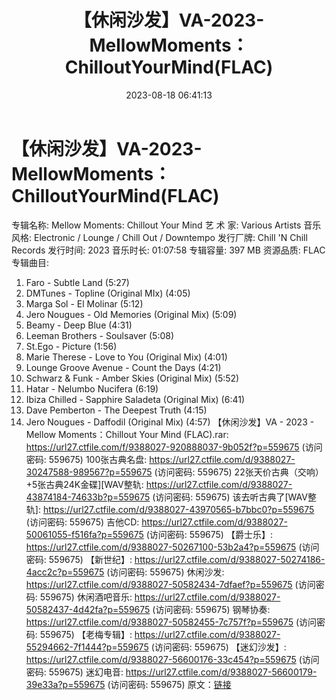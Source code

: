 ﻿---
title: 【休闲沙发】VA-2023-MellowMoments：ChilloutYourMind(FLAC)
date: 2023-08-18 06:41:13
categories: 古典音乐、新世纪、纯音雅乐
tags: 纯音雅乐
---
# 【休闲沙发】VA-2023-MellowMoments：ChilloutYourMind(FLAC)

专辑名称: Mellow Moments: Chillout Your
Mind
艺 术 家: Various Artists
音乐风格: Electronic / Lounge / Chill Out / Downtempo
发行厂牌: Chill 'N Chill Records
发行时间: 2023
音乐时长: 01:07:58
专辑容量: 397 MB
资源品质: FLAC
专辑曲目:
01. Faro - Subtle Land (5:27)
02. DMTunes - Topline (Original MIx) (4:05)
03. Marga Sol - El Molinar (5:12)
04. Jero Nougues - Old Memories (Original Mix) (5:09)
05. Beamy - Deep Blue (4:31)
06. Leeman Brothers - Soulsaver (5:08)
07. St.Ego - Picture (1:56)
08. Marie Therese - Love to You (Original Mix) (4:01)
09. Lounge Groove Avenue - Count the Days (4:21)
10. Schwarz & Funk - Amber Skies (Original Mix) (5:52)
11. Hatar - Nelumbo Nucifera (6:19)
12. Ibiza Chilled - Sapphire Saladeta (Original Mix) (6:41)
13. Dave Pemberton - The Deepest Truth (4:15)
14. Jero Nougues - Daffodil (Original Mix) (4:57)
【休闲沙发】VA - 2023 - Mellow Moments：Chillout Your Mind (FLAC).rar:
https://url27.ctfile.com/f/9388027-920888037-9b052f?p=559675
(访问密码: 559675)
100张古典名盘: https://url27.ctfile.com/d/9388027-30247588-989567?p=559675
(访问密码: 559675)
22张天价古典（交响）+5张古典24K金碟][WAV整轨: https://url27.ctfile.com/d/9388027-43874184-74633b?p=559675
(访问密码: 559675)
该去听古典了[WAV整轨]: https://url27.ctfile.com/d/9388027-43970565-b7bbc0?p=559675
(访问密码: 559675)
吉他CD: https://url27.ctfile.com/d/9388027-50061055-f516fa?p=559675
(访问密码: 559675)
【爵士乐】: https://url27.ctfile.com/d/9388027-50267100-53b2a4?p=559675
(访问密码: 559675)
【新世纪】: https://url27.ctfile.com/d/9388027-50274186-4acc2c?p=559675
(访问密码: 559675)
休闲沙发: https://url27.ctfile.com/d/9388027-50582434-7dfaef?p=559675
(访问密码: 559675)
休闲酒吧音乐: https://url27.ctfile.com/d/9388027-50582437-4d42fa?p=559675
(访问密码: 559675)
钢琴协奏: https://url27.ctfile.com/d/9388027-50582455-7c757f?p=559675
(访问密码: 559675)
【老梅专辑】: https://url27.ctfile.com/d/9388027-55294662-7f1444?p=559675
(访问密码: 559675)
【迷幻沙发】: https://url27.ctfile.com/d/9388027-56600176-33c454?p=559675
(访问密码: 559675)
迷幻电音: https://url27.ctfile.com/d/9388027-56600179-39e33a?p=559675
(访问密码: 559675)
原文：[链接](https://blog.sina.com.cn/s/blog_1647c7e760103135s.html)